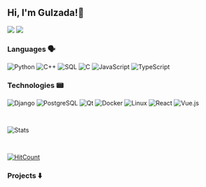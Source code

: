 ## Hi, I'm Gulzada!👾

<a href="https://t.me/awesic"><img src="https://img.shields.io/badge/telegram-%230077B5.svg?style=for-the-badge&logo=telegram&logoColor=white"></a>
<a href="https://www.linkedin.com/in/awesic"><img src="https://img.shields.io/badge/linkedin-0A66C2.svg?style=for-the-badge&logo=linkedin&logoColor=white"></a>

### Languages 🗣️

![Python](https://img.shields.io/badge/-Python-%23111?&logo=Python)
![C++](https://img.shields.io/badge/-C++-111?&logo=c%2b%2b&logoColor=00599C)
![SQL](https://img.shields.io/badge/-SQL-111?&logo=postgresql)
![C](https://img.shields.io/badge/-C-111?&logo=C)
![JavaScript](https://img.shields.io/badge/-JavaScript-111?&logo=JavaScript)
![TypeScript](https://img.shields.io/badge/-TypeScript-111?&logo=TypeScript)

### Technologies 📟

![Django](https://img.shields.io/badge/-Django-000?&logo=Django)
![PostgreSQL](https://img.shields.io/badge/-PostgreSQL-000?&logo=postgresql)
![Qt](https://img.shields.io/badge/-Qt-000?&logo=Qt)
![Docker](https://img.shields.io/badge/-Docker-000?&logo=Docker)
![Linux](https://img.shields.io/badge/-Linux-000?&logo=Linux)
![React](https://img.shields.io/badge/-React-000?&logo=React)
![Vue.js](https://img.shields.io/badge/-Vue.js-000?&logo=vue.js)

<br/>

![Stats](https://github-readme-stats.vercel.app/api?username=awesic&theme=dark&show_icons=true&bg_color=1a1a1a&icon_color=8bbdac)

<br/>

<p><a href="http://hits.dwyl.com/awesic/awesic/awesic.svg?style=flat-square"><img src="https://hits.dwyl.com/awesic/awesic/awesic.svg?style=flat-square" alt="HitCount"></a></p>

### Projects ⬇️
